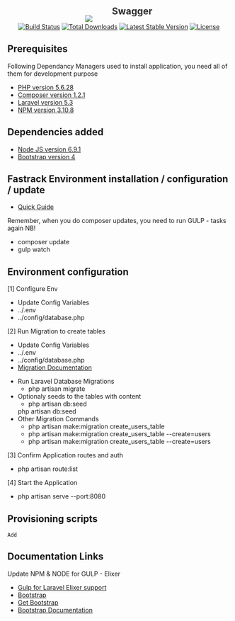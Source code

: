 <p align="center" id="logo">
	<img src="https://laravel.com/assets/img/components/logo-laravel.svg" style="margin-bottom:-17px"> 
	<a id="swagger" href="http://userservice.staging.tangentmicroservices.com/api-explorer/" style="font-size: 1.5em;
    font-weight: bold;
    text-decoration: none;
    background: transparent url(http://projectservice.staging.tangentmicroservices.com/static/rest_framework_swagger/images/logo_small.png) no-repeat left center;
    padding: 20px 0 20px 40px;
    color: #2e2e2e;
	font-family: "Droid Sans", sans-serif;
	font-size: 2.2em;">Swagger</a> 
</p>
	

<p align="center">
<a href="https://travis-ci.org/laravel/framework"><img src="https://travis-ci.org/laravel/framework.svg" alt="Build Status"></a>
<a href="https://packagist.org/packages/laravel/framework"><img src="https://poser.pugx.org/laravel/framework/d/total.svg" alt="Total Downloads"></a>
<a href="https://packagist.org/packages/laravel/framework"><img src="https://poser.pugx.org/laravel/framework/v/stable.svg" alt="Latest Stable Version"></a>
<a href="https://packagist.org/packages/laravel/framework"><img src="https://poser.pugx.org/laravel/framework/license.svg" alt="License"></a>
</p>


## Prerequisites

Following Dependancy Managers used to install application, you need all of them for development purpose

<ul>
	<li><a href="http://php.net/downloads.php">PHP version 5.6.28</a></li>
	<li><a href="https://getcomposer.org/download/">Composer version 1.2.1</a></li>
	<li><a href="https://laravel.com/docs/5.3">Laravel version 5.3</a></li>
	<li><a href="https://laravel.com/docs/5.3">NPM version 3.10.8</a></li>
</ul>

## Dependencies added

<ul>
	<li><a href="https://docs.npmjs.com/getting-started/installing-node">Node JS version 6.9.1</a></li>
	<li><a href="http://getbootstrap.com/getting-started/">Bootstrap version 4</a></li>
</ul>

## Fastrack Environment installation / configuration / update
<ul>
	<li><a href="https://github.com/PhillipOdendaal/Lara_v53/blob/master/_support/readme.md">Quick Guide</a></li>
</ul>

Remember, when you do composer updates, you need to run GULP - tasks again NB!
<ul>
	<li>composer update</li>
	<li>gulp watch</li>
</ul>

## Environment configuration

[1] Configure Env
<ul>
	<li>Update Config Variables</li>
	<li>../.env</li>
	<li>../config/database.php</li>
</ul>
	
[2] Run Migration to create tables
<ul>
	<li> Update Config Variables</li>
	<li>../.env</li>
	<li>../config/database.php</li>
	<li><a href="https://laravel.com/docs/5.3/migrations">Migration Documentation</a></li>
</ul>

<ul>
	<li> Run Laravel Database Migrations
		<ul>
			<li>php artisan migrate</li>
		</ul>
	</li>
	<li> Optionaly seeds to the tables with content
		<ul>
			<li>php artisan db:seed</li>
		</ul>
	</li>php artisan db:seed
	<li> Other Migration Commands
		<ul>
			<li>php artisan make:migration create_users_table</li>
			<li>php artisan make:migration create_users_table --create=users</li>
			<li>php artisan make:migration create_users_table --create=users</li>
		</ul>
	</li>
</ul>

[3] Confirm Application routes and auth

<ul>
	<li> php artisan route:list	</li>
</ul>

[4] Start the Application

<ul>
	<li> php artisan serve --port:8080	</li>
</ul>

## Provisioning scripts
	Add
	
## Documentation Links

Update NPM & NODE for GULP - Elixer

<ul>
	<li><a href="https://github.com/PhillipOdendaal/Lara_v53/blob/master/_support/readme.md">Gulp for Laravel Elixer support</a></li>
	<li><a href="https://medium.com/@tadaspaplauskas/using-bootstrap-4-with-laravel-5-3-8d4efb8b82bf#.kcx61k29t">Bootstrap</a></li>
	<li><a href="http://getbootstrap.com/getting-started/">Get Bootstrap</a></li>
	<li><a href="http://bootstrapdocs.com/v2.0.2/docs/">Bootstrap Documentation</a></li>
</ul>

